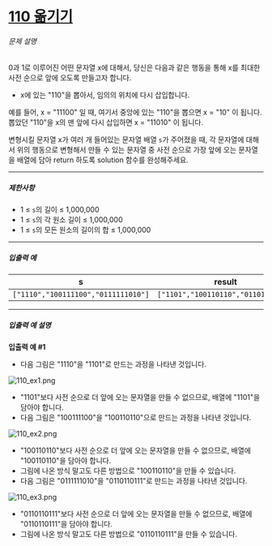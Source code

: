 # [110 옮기기](https://school.programmers.co.kr/learn/courses/30/lessons/77886)


###### 문제 설명


0과 1로 이루어진 어떤 문자열 x에 대해서, 당신은 다음과 같은 행동을 통해 x를 최대한 사전 순으로 앞에 오도록 만들고자 합니다.


* x에 있는 "110"을 뽑아서, 임의의 위치에 다시 삽입합니다.


예를 들어, x \= "11100" 일 때, 여기서 중앙에 있는 "110"을 뽑으면 x \= "10" 이 됩니다. 뽑았던 "110"을 x의 맨 앞에 다시 삽입하면 x \= "11010" 이 됩니다.


변형시킬 문자열 x가 여러 개 들어있는 문자열 배열 `s`가 주어졌을 때, 각 문자열에 대해서 위의 행동으로 변형해서 만들 수 있는 문자열 중 사전 순으로 가장 앞에 오는 문자열을 배열에 담아 return 하도록 solution 함수를 완성해주세요.




---


##### 제한사항


* 1 ≤ `s`의 길이 ≤ 1,000,000
* 1 ≤ `s`의 각 원소 길이 ≤ 1,000,000
* 1 ≤ `s`의 모든 원소의 길이의 합 ≤ 1,000,000




---


##### 입출력 예




| s | result |
| --- | --- |
| `["1110","100111100","0111111010"]` | `["1101","100110110","0110110111"]` |




---


##### 입출력 예 설명


**입출력 예 \#1**


* 다음 그림은 "1110"을 "1101"로 만드는 과정을 나타낸 것입니다.


![110_ex1.png](https://grepp-programmers.s3.ap-northeast-2.amazonaws.com/files/production/9a8fd58d-71cd-44e9-b9ad-f1f87e653975/110_ex1.png)


* "1101"보다 사전 순으로 더 앞에 오는 문자열을 만들 수 없으므로, 배열에 "1101"을 담아야 합니다.
* 다음 그림은 "100111100"을 "100110110"으로 만드는 과정을 나타낸 것입니다.


![110_ex2.png](https://grepp-programmers.s3.ap-northeast-2.amazonaws.com/files/production/a0c471b7-5bc0-4c0c-914b-f864919fed37/110_ex2.png)


* "100110110"보다 사전 순으로 더 앞에 오는 문자열을 만들 수 없으므로, 배열에 "100110110"을 담아야 합니다.
* 그림에 나온 방식 말고도 다른 방법으로 "100110110"을 만들 수 있습니다.
* 다음 그림은 "0111111010"을 "0110110111"로 만드는 과정을 나타낸 것입니다.


![110_ex3.png](https://grepp-programmers.s3.ap-northeast-2.amazonaws.com/files/production/52534d0b-8883-444e-aa5e-1ca7512a7b7b/110_ex3.png)


* "0110110111"보다 사전 순으로 더 앞에 오는 문자열을 만들 수 없으므로, 배열에 "0110110111"을 담아야 합니다.
* 그림에 나온 방식 말고도 다른 방법으로 "0110110111"을 만들 수 있습니다.



